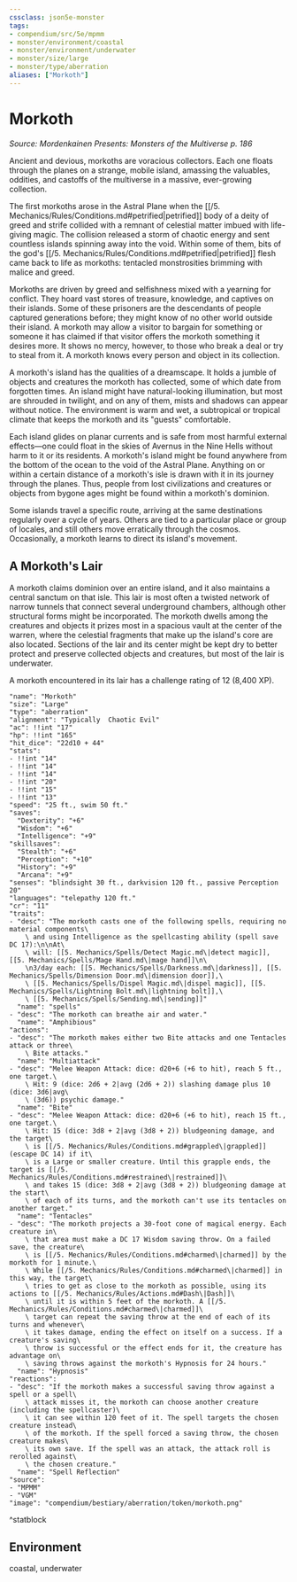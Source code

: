 ```yaml
---
cssclass: json5e-monster
tags:
- compendium/src/5e/mpmm
- monster/environment/coastal
- monster/environment/underwater
- monster/size/large
- monster/type/aberration
aliases: ["Morkoth"]
---
```

# Morkoth
*Source: Mordenkainen Presents: Monsters of the Multiverse p. 186*  

Ancient and devious, morkoths are voracious collectors. Each one floats through the planes on a strange, mobile island, amassing the valuables, oddities, and castoffs of the multiverse in a massive, ever-growing collection.

The first morkoths arose in the Astral Plane when the [[/5. Mechanics/Rules/Conditions.md#petrified\|petrified]] body of a deity of greed and strife collided with a remnant of celestial matter imbued with life-giving magic. The collision released a storm of chaotic energy and sent countless islands spinning away into the void. Within some of them, bits of the god's [[/5. Mechanics/Rules/Conditions.md#petrified\|petrified]] flesh came back to life as morkoths: tentacled monstrosities brimming with malice and greed.

Morkoths are driven by greed and selfishness mixed with a yearning for conflict. They hoard vast stores of treasure, knowledge, and captives on their islands. Some of these prisoners are the descendants of people captured generations before; they might know of no other world outside their island. A morkoth may allow a visitor to bargain for something or someone it has claimed if that visitor offers the morkoth something it desires more. It shows no mercy, however, to those who break a deal or try to steal from it. A morkoth knows every person and object in its collection.

A morkoth's island has the qualities of a dreamscape. It holds a jumble of objects and creatures the morkoth has collected, some of which date from forgotten times. An island might have natural-looking illumination, but most are shrouded in twilight, and on any of them, mists and shadows can appear without notice. The environment is warm and wet, a subtropical or tropical climate that keeps the morkoth and its "guests" comfortable.

Each island glides on planar currents and is safe from most harmful external effects—one could float in the skies of Avernus in the Nine Hells without harm to it or its residents. A morkoth's island might be found anywhere from the bottom of the ocean to the void of the Astral Plane. Anything on or within a certain distance of a morkoth's isle is drawn with it in its journey through the planes. Thus, people from lost civilizations and creatures or objects from bygone ages might be found within a morkoth's dominion.

Some islands travel a specific route, arriving at the same destinations regularly over a cycle of years. Others are tied to a particular place or group of locales, and still others move erratically through the cosmos. Occasionally, a morkoth learns to direct its island's movement.

## A Morkoth's Lair

A morkoth claims dominion over an entire island, and it also maintains a central sanctum on that isle. This lair is most often a twisted network of narrow tunnels that connect several underground chambers, although other structural forms might be incorporated. The morkoth dwells among the creatures and objects it prizes most in a spacious vault at the center of the warren, where the celestial fragments that make up the island's core are also located. Sections of the lair and its center might be kept dry to better protect and preserve collected objects and creatures, but most of the lair is underwater.

A morkoth encountered in its lair has a challenge rating of 12 (8,400 XP).

```statblock
"name": "Morkoth"
"size": "Large"
"type": "aberration"
"alignment": "Typically  Chaotic Evil"
"ac": !!int "17"
"hp": !!int "165"
"hit_dice": "22d10 + 44"
"stats":
- !!int "14"
- !!int "14"
- !!int "14"
- !!int "20"
- !!int "15"
- !!int "13"
"speed": "25 ft., swim 50 ft."
"saves":
  "Dexterity": "+6"
  "Wisdom": "+6"
  "Intelligence": "+9"
"skillsaves":
  "Stealth": "+6"
  "Perception": "+10"
  "History": "+9"
  "Arcana": "+9"
"senses": "blindsight 30 ft., darkvision 120 ft., passive Perception 20"
"languages": "telepathy 120 ft."
"cr": "11"
"traits":
- "desc": "The morkoth casts one of the following spells, requiring no material components\
    \ and using Intelligence as the spellcasting ability (spell save DC 17):\n\nAt\
    \ will: [[5. Mechanics/Spells/Detect Magic.md\|detect magic]], [[5. Mechanics/Spells/Mage Hand.md\|mage hand]]\n\
    \n3/day each: [[5. Mechanics/Spells/Darkness.md\|darkness]], [[5. Mechanics/Spells/Dimension Door.md\|dimension door]],\
    \ [[5. Mechanics/Spells/Dispel Magic.md\|dispel magic]], [[5. Mechanics/Spells/Lightning Bolt.md\|lightning bolt]],\
    \ [[5. Mechanics/Spells/Sending.md\|sending]]"
  "name": "spells"
- "desc": "The morkoth can breathe air and water."
  "name": "Amphibious"
"actions":
- "desc": "The morkoth makes either two Bite attacks and one Tentacles attack or three\
    \ Bite attacks."
  "name": "Multiattack"
- "desc": "Melee Weapon Attack: dice: d20+6 (+6 to hit), reach 5 ft., one target.\
    \ Hit: 9 (dice: 2d6 + 2|avg (2d6 + 2)) slashing damage plus 10 (dice: 3d6|avg\
    \ (3d6)) psychic damage."
  "name": "Bite"
- "desc": "Melee Weapon Attack: dice: d20+6 (+6 to hit), reach 15 ft., one target.\
    \ Hit: 15 (dice: 3d8 + 2|avg (3d8 + 2)) bludgeoning damage, and the target\
    \ is [[/5. Mechanics/Rules/Conditions.md#grappled\|grappled]] (escape DC 14) if it\
    \ is a Large or smaller creature. Until this grapple ends, the target is [[/5. Mechanics/Rules/Conditions.md#restrained\|restrained]]\
    \ and takes 15 (dice: 3d8 + 2|avg (3d8 + 2)) bludgeoning damage at the start\
    \ of each of its turns, and the morkoth can't use its tentacles on another target."
  "name": "Tentacles"
- "desc": "The morkoth projects a 30-foot cone of magical energy. Each creature in\
    \ that area must make a DC 17 Wisdom saving throw. On a failed save, the creature\
    \ is [[/5. Mechanics/Rules/Conditions.md#charmed\|charmed]] by the morkoth for 1 minute.\
    \ While [[/5. Mechanics/Rules/Conditions.md#charmed\|charmed]] in this way, the target\
    \ tries to get as close to the morkoth as possible, using its actions to [[/5. Mechanics/Rules/Actions.md#Dash\|Dash]]\
    \ until it is within 5 feet of the morkoth. A [[/5. Mechanics/Rules/Conditions.md#charmed\|charmed]]\
    \ target can repeat the saving throw at the end of each of its turns and whenever\
    \ it takes damage, ending the effect on itself on a success. If a creature's saving\
    \ throw is successful or the effect ends for it, the creature has advantage on\
    \ saving throws against the morkoth's Hypnosis for 24 hours."
  "name": "Hypnosis"
"reactions":
- "desc": "If the morkoth makes a successful saving throw against a spell or a spell\
    \ attack misses it, the morkoth can choose another creature (including the spellcaster)\
    \ it can see within 120 feet of it. The spell targets the chosen creature instead\
    \ of the morkoth. If the spell forced a saving throw, the chosen creature makes\
    \ its own save. If the spell was an attack, the attack roll is rerolled against\
    \ the chosen creature."
  "name": "Spell Reflection"
"source":
- "MPMM"
- "VGM"
"image": "compendium/bestiary/aberration/token/morkoth.png"
```
^statblock

## Environment

coastal, underwater